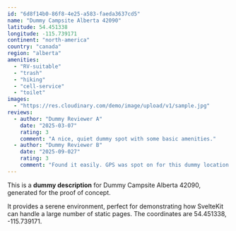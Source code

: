 ```yaml
---
id: "6d8f14b0-86f8-4e25-a583-faeda3637cd5"
name: "Dummy Campsite Alberta 42090"
latitude: 54.451338
longitude: -115.739171
continent: "north-america"
country: "canada"
region: "alberta"
amenities:
  - "RV-suitable"
  - "trash"
  - "hiking"
  - "cell-service"
  - "toilet"
images:
  - "https://res.cloudinary.com/demo/image/upload/v1/sample.jpg"
reviews:
  - author: "Dummy Reviewer A"
    date: "2025-03-07"
    rating: 3
    comment: "A nice, quiet dummy spot with some basic amenities."
  - author: "Dummy Reviewer B"
    date: "2025-09-027"
    rating: 3
    comment: "Found it easily. GPS was spot on for this dummy location."
---
```


This is a **dummy description** for Dummy Campsite Alberta 42090, generated for the proof of concept.

It provides a serene environment, perfect for demonstrating how SvelteKit can handle a large number of static pages. The coordinates are 54.451338, -115.739171.
